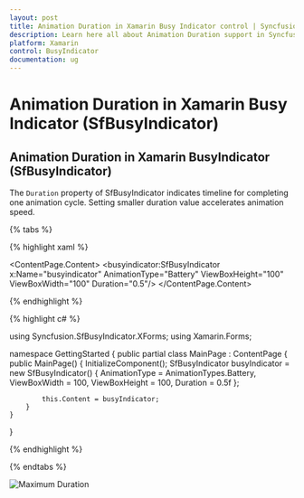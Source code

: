 ```yaml
---
layout: post
title: Animation Duration in Xamarin Busy Indicator control | Syncfusion
description: Learn here all about Animation Duration support in Syncfusion Xamarin Busy Indicator (SfBusyIndicator) control and more.
platform: Xamarin
control: BusyIndicator
documentation: ug
---
```

# Animation Duration in Xamarin Busy Indicator (SfBusyIndicator)

## Animation Duration in Xamarin BusyIndicator (SfBusyIndicator)

The `Duration` property of SfBusyIndicator indicates timeline for completing one animation cycle. Setting smaller duration value accelerates animation speed.

{% tabs %}

{% highlight xaml %}

<?xml version="1.0" encoding="utf-8" ?>
<ContentPage xmlns="http://xamarin.com/schemas/2014/forms"
             xmlns:x="http://schemas.microsoft.com/winfx/2009/xaml"
             xmlns:local="clr-namespace:GettingStarted"
             xmlns:busyindicator="clr-namespace:Syncfusion.SfBusyIndicator.XForms;assembly=Syncfusion.SfBusyIndicator.XForms"
             x:Class="GettingStarted.MainPage">
    <ContentPage.Content>
        <busyindicator:SfBusyIndicator x:Name="busyindicator" 
                                       AnimationType="Battery" 
                                       ViewBoxHeight="100"
                                       ViewBoxWidth="100"
                                       Duration="0.5"/>
    </ContentPage.Content>
</ContentPage>

{% endhighlight %}

{% highlight c# %}

using Syncfusion.SfBusyIndicator.XForms;
using Xamarin.Forms;

namespace GettingStarted
{
    public partial class MainPage : ContentPage
    {
        public MainPage()
        {
            InitializeComponent();
            SfBusyIndicator busyIndicator = new SfBusyIndicator()
            {
                AnimationType = AnimationTypes.Battery,
                ViewBoxWidth = 100,
                ViewBoxHeight = 100,
                Duration = 0.5f
            };

            this.Content = busyIndicator;
        }
    }
}
    
{% endhighlight %}

{% endtabs %}

![Maximum Duration](hostingsfbusyindicator_images/Maximum.gif)




